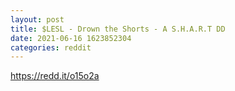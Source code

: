 ```yaml
--- 
layout: post 
title: $LESL - Drown the Shorts - A S.H.A.R.T DD 
date: 2021-06-16 1623852304 
categories: reddit 
--- 
```

https://redd.it/o15o2a